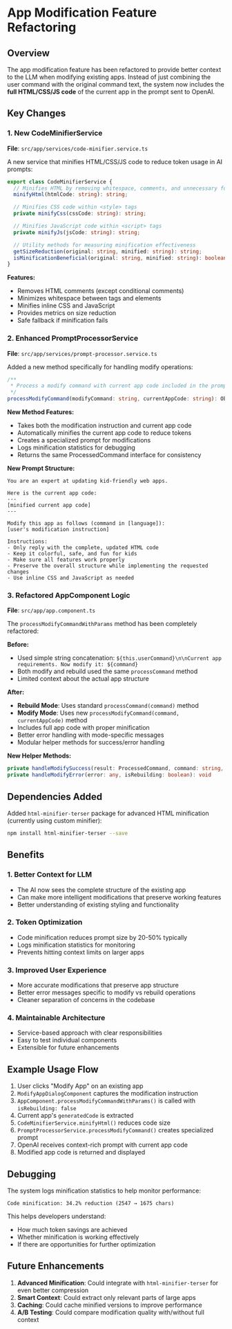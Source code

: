 # App Modification Feature Refactoring

## Overview

The app modification feature has been refactored to provide better context to the LLM when modifying existing apps. Instead of just combining the user command with the original command text, the system now includes the **full HTML/CSS/JS code** of the current app in the prompt sent to OpenAI.

## Key Changes

### 1. New CodeMinifierService

**File**: `src/app/services/code-minifier.service.ts`

A new service that minifies HTML/CSS/JS code to reduce token usage in AI prompts:

```typescript
export class CodeMinifierService {
  // Minifies HTML by removing whitespace, comments, and unnecessary formatting
  minifyHtml(htmlCode: string): string;

  // Minifies CSS code within <style> tags
  private minifyCss(cssCode: string): string;

  // Minifies JavaScript code within <script> tags
  private minifyJs(jsCode: string): string;

  // Utility methods for measuring minification effectiveness
  getSizeReduction(original: string, minified: string): string;
  isMinificationBeneficial(original: string, minified: string): boolean;
}
```

**Features:**

- Removes HTML comments (except conditional comments)
- Minimizes whitespace between tags and elements
- Minifies inline CSS and JavaScript
- Provides metrics on size reduction
- Safe fallback if minification fails

### 2. Enhanced PromptProcessorService

**File**: `src/app/services/prompt-processor.service.ts`

Added a new method specifically for handling modify operations:

```typescript
/**
 * Process a modify command with current app code included in the prompt
 */
processModifyCommand(modifyCommand: string, currentAppCode: string): Observable<ProcessedCommand>
```

**New Method Features:**

- Takes both the modification instruction and current app code
- Automatically minifies the current app code to reduce tokens
- Creates a specialized prompt for modifications
- Logs minification statistics for debugging
- Returns the same ProcessedCommand interface for consistency

**New Prompt Structure:**

```
You are an expert at updating kid-friendly web apps.

Here is the current app code:
---
[minified current app code]
---

Modify this app as follows (command in [language]):
[user's modification instruction]

Instructions:
- Only reply with the complete, updated HTML code
- Keep it colorful, safe, and fun for kids
- Make sure all features work properly
- Preserve the overall structure while implementing the requested changes
- Use inline CSS and JavaScript as needed
```

### 3. Refactored AppComponent Logic

**File**: `src/app/app.component.ts`

The `processModifyCommandWithParams` method has been completely refactored:

**Before:**

- Used simple string concatenation: `${this.userCommand}\n\nCurrent app requirements. Now modify it: ${command}`
- Both modify and rebuild used the same `processCommand` method
- Limited context about the actual app structure

**After:**

- **Rebuild Mode**: Uses standard `processCommand(command)` method
- **Modify Mode**: Uses new `processModifyCommand(command, currentAppCode)` method
- Includes full app code with proper minification
- Better error handling with mode-specific messages
- Modular helper methods for success/error handling

**New Helper Methods:**

```typescript
private handleModifySuccess(result: ProcessedCommand, command: string, isRebuilding: boolean): void
private handleModifyError(error: any, isRebuilding: boolean): void
```

## Dependencies Added

Added `html-minifier-terser` package for advanced HTML minification (currently using custom minifier):

```bash
npm install html-minifier-terser --save
```

## Benefits

### 1. Better Context for LLM

- The AI now sees the complete structure of the existing app
- Can make more intelligent modifications that preserve working features
- Better understanding of existing styling and functionality

### 2. Token Optimization

- Code minification reduces prompt size by 20-50% typically
- Logs minification statistics for monitoring
- Prevents hitting context limits on larger apps

### 3. Improved User Experience

- More accurate modifications that preserve app structure
- Better error messages specific to modify vs rebuild operations
- Cleaner separation of concerns in the codebase

### 4. Maintainable Architecture

- Service-based approach with clear responsibilities
- Easy to test individual components
- Extensible for future enhancements

## Example Usage Flow

1. User clicks "Modify App" on an existing app
2. `ModifyAppDialogComponent` captures the modification instruction
3. `AppComponent.processModifyCommandWithParams()` is called with `isRebuilding: false`
4. Current app's `generatedCode` is extracted
5. `CodeMinifierService.minifyHtml()` reduces code size
6. `PromptProcessorService.processModifyCommand()` creates specialized prompt
7. OpenAI receives context-rich prompt with current app code
8. Modified app code is returned and displayed

## Debugging

The system logs minification statistics to help monitor performance:

```
Code minification: 34.2% reduction (2547 → 1675 chars)
```

This helps developers understand:

- How much token savings are achieved
- Whether minification is working effectively
- If there are opportunities for further optimization

## Future Enhancements

1. **Advanced Minification**: Could integrate with `html-minifier-terser` for even better compression
2. **Smart Context**: Could extract only relevant parts of large apps
3. **Caching**: Could cache minified versions to improve performance
4. **A/B Testing**: Could compare modification quality with/without full context
